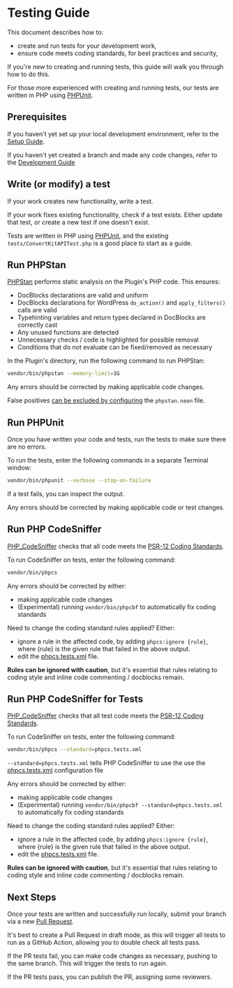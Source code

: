 # Testing Guide

This document describes how to:
- create and run tests for your development work,
- ensure code meets coding standards, for best practices and security,

If you're new to creating and running tests, this guide will walk you through how to do this.

For those more experienced with creating and running tests, our tests are written in PHP using [PHPUnit](https://phpunit.de/).

## Prerequisites

If you haven't yet set up your local development environment, refer to the [Setup Guide](SETUP.md).

If you haven't yet created a branch and made any code changes, refer to the [Development Guide](DEVELOPMENT.md)

## Write (or modify) a test

If your work creates new functionality, write a test.

If your work fixes existing functionality, check if a test exists. Either update that test, or create a new test if one doesn't exist.

Tests are written in PHP using [PHPUnit](https://phpunit.de/), and the existing `tests/ConvertKitAPITest.php` is a good place to start as a guide.

## Run PHPStan

[PHPStan](https://phpstan.org) performs static analysis on the Plugin's PHP code.  This ensures:

- DocBlocks declarations are valid and uniform
- DocBlocks declarations for WordPress `do_action()` and `apply_filters()` calls are valid
- Typehinting variables and return types declared in DocBlocks are correctly cast
- Any unused functions are detected
- Unnecessary checks / code is highlighted for possible removal
- Conditions that do not evaluate can be fixed/removed as necessary

In the Plugin's directory, run the following command to run PHPStan:

```bash
vendor/bin/phpstan --memory-limit=1G
```

Any errors should be corrected by making applicable code changes.

False positives [can be excluded by configuring](https://phpstan.org/user-guide/ignoring-errors) the `phpstan.neon` file.

## Run PHPUnit

Once you have written your code and tests, run the tests to make sure there are no errors.

To run the tests, enter the following commands in a separate Terminal window:

```bash
vendor/bin/phpunit --verbose --stop-on-failure
```

If a test fails, you can inspect the output.

Any errors should be corrected by making applicable code or test changes.

## Run PHP CodeSniffer

[PHP_CodeSniffer](https://github.com/squizlabs/PHP_CodeSniffer) checks that all code meets the [PSR-12 Coding Standards](https://www.php-fig.org/psr/psr-12/).

To run CodeSniffer on tests, enter the following command:

```bash
vendor/bin/phpcs
```

Any errors should be corrected by either:
- making applicable code changes
- (Experimental) running `vendor/bin/phpcbf` to automatically fix coding standards

Need to change the coding standard rules applied?  Either:
- ignore a rule in the affected code, by adding `phpcs:ignore {rule}`, where {rule} is the given rule that failed in the above output.
- edit the [phpcs.tests.xml](phpcs.xml) file.

**Rules can be ignored with caution**, but it's essential that rules relating to coding style and inline code commenting / docblocks remain.

## Run PHP CodeSniffer for Tests

[PHP_CodeSniffer](https://github.com/squizlabs/PHP_CodeSniffer) checks that all test code meets the [PSR-12 Coding Standards](https://www.php-fig.org/psr/psr-12/).

To run CodeSniffer on tests, enter the following command:

```bash
vendor/bin/phpcs --standard=phpcs.tests.xml
```

`--standard=phpcs.tests.xml` tells PHP CodeSniffer to use the use the [phpcs.tests.xml](phpcs.tests.xml) configuration file

Any errors should be corrected by either:
- making applicable code changes
- (Experimental) running `vendor/bin/phpcbf --standard=phpcs.tests.xml` to automatically fix coding standards

Need to change the coding standard rules applied?  Either:
- ignore a rule in the affected code, by adding `phpcs:ignore {rule}`, where {rule} is the given rule that failed in the above output.
- edit the [phpcs.tests.xml](phpcs.tests.xml) file.

**Rules can be ignored with caution**, but it's essential that rules relating to coding style and inline code commenting / docblocks remain.

## Next Steps

Once your tests are written and successfully run locally, submit your branch via a new [Pull Request](https://github.com/ConvertKit/ConvertKitSDK-PHP/compare).

It's best to create a Pull Request in draft mode, as this will trigger all tests to run as a GitHub Action, allowing you to double check all tests pass.

If the PR tests fail, you can make code changes as necessary, pushing to the same branch.  This will trigger the tests to run again.

If the PR tests pass, you can publish the PR, assigning some reviewers.